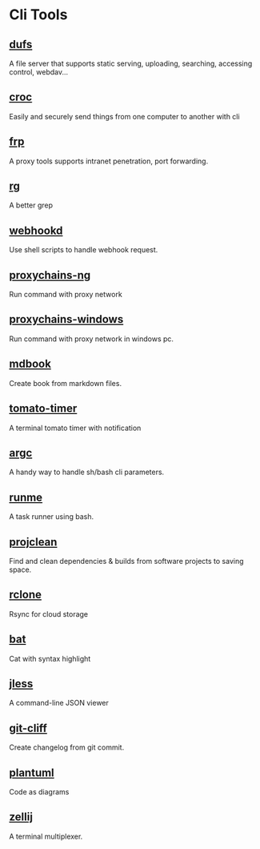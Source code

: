 # Cli Tools

## [dufs](https://github.com/sigoden/dufs)

A file server that supports static serving, uploading, searching, accessing control, webdav...

## [croc](https://github.com/schollz/croc)

Easily and securely send things from one computer to another with cli

## [frp](https://github.com/fatedier/frp)

A proxy tools supports intranet penetration, port forwarding.

## [rg](https://github.com/BurntSushi/ripgrep)

A better grep

## [webhookd](https://github.com/ncarlier/webhookd)

Use shell scripts to handle webhook request.

## [proxychains-ng](https://github.com/rofl0r/proxychains-ng)

Run command with proxy network

## [proxychains-windows](https://github.com/shunf4/proxychains-windows)

Run command with proxy network in windows pc.

## [mdbook](https://github.com/rust-lang/mdBook)

Create book from markdown files.

## [tomato-timer](https://github.com/sigoden/tomato-timer)

A terminal tomato timer with notification

## [argc](https://github.com/sigoden/argc)

A handy way to handle sh/bash cli parameters.

## [runme](https://github.com/sigoden/runme)

A task runner using bash.

## [projclean](https://github.com/sigoden/projclean)

Find and clean dependencies & builds from software projects to saving space.

## [rclone](https://github.com/rclone/rclone)

Rsync for cloud storage

## [bat](https://github.com/sharkdp/bat)

Cat with syntax highlight

## [jless](https://github.com/PaulJuliusMartinez/jless)

A command-line JSON viewer

## [git-cliff](https://github.com/orhun/git-cliff)

Create changelog from git commit.

## [plantuml](https://github.com/plantuml/plantuml)

Code as diagrams

## [zellij](https://github.com/zellij-org/zellij)

A terminal multiplexer.